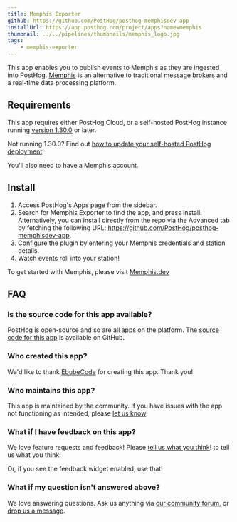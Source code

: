 ```yaml
---
title: Memphis Exporter
github: https://github.com/PostHog/posthog-memphisdev-app
installUrl: https://app.posthog.com/project/apps?name=memphis
thumbnail: ../../pipelines/thumbnails/memphis_logo.jpg
tags:
    - memphis-exporter
---
```


This app enables you to publish events to Memphis as they are ingested into PostHog. [Memphis](https://memphis.dev) is an alternative to traditional message brokers and a real-time data processing platform.    

## Requirements

This app requires either PostHog Cloud, or a self-hosted PostHog instance running [version 1.30.0](https://posthog.com/blog/the-posthog-array-1-30-0) or later.

Not running 1.30.0? Find out [how to update your self-hosted PostHog deployment](https://posthog.com/docs/runbook/upgrading-posthog)!

You'll also need to have a Memphis account. 

## Install

1. Access PostHog's Apps page from the sidebar.
2. Search for Memphis Exporter to find the app, and press install. Alternatively, you can install directly from the repo via the Advanced tab by fetching the following URL: https://github.com/PostHog/posthog-memphisdev-app.
3. Configure the plugin by entering your Memphis credentials and station details.
4. Watch events roll into your station!

To get started with Memphis, please visit [Memphis.dev](https://memphis.dev)

## FAQ

### Is the source code for this app available?

PostHog is open-source and so are all apps on the platform. The [source code for this app](https://github.com/PostHog/posthog-memphisdev-app) is available on GitHub.

### Who created this app?

We'd like to thank [EbubeCode](https://github.com/EbubeCode) for creating this app. Thank you!

### Who maintains this app?

This app is maintained by the community. If you have issues with the app not functioning as intended, please [let us know](http://app.posthog.com/home#supportModal)!

### What if I have feedback on this app?

We love feature requests and feedback! Please [tell us what you think](http://app.posthog.com/home#supportModal)! to tell us what you think.

Or, if you see the feedback widget enabled, use that!

### What if my question isn't answered above?

We love answering questions. Ask us anything via [our community forum](/questions), or [drop us a message](http://app.posthog.com/home#supportModal). 
